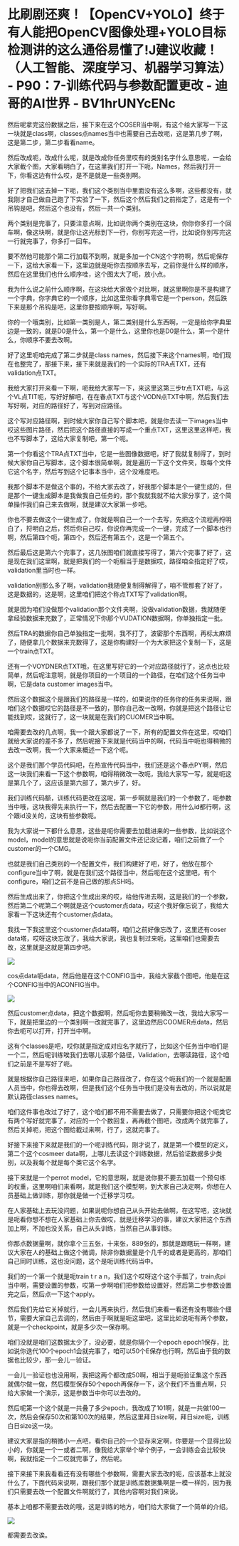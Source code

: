 # 比刷剧还爽！【OpenCV+YOLO】终于有人能把OpenCV图像处理+YOLO目标检测讲的这么通俗易懂了!J建议收藏！（人工智能、深度学习、机器学习算法） - P90：7-训练代码与参数配置更改 - 迪哥的AI世界 - BV1hrUNYcENc

然后呢拿完这份数据之后，接下来在这个COSER当中啊，有这个给大家写一下这一块就是class啊，classes点names当中也需要自己去改呃，这是第几步了啊，这是第二步，第二步看看name。

然后改成呃，改成什么呢，就是改成你任务里哎有的类别名字什么意思呢，一会给大家截个图，大家看明白了，在这里我们打开一下呃，Names，然后我打开一下，你看这边有什么哎，是不是就是一些类别啊。

好了把我们这去掉一下呃，我们这个类别当中里面没有这么多啊，这些都没有，就我刚才自己做自己跑了下实验了一下，然后这个然后我们之前指定了，这是有一个吊钩是吧，然后这个也没有，然后一共一个类别。

两个类别是完事了，只要注意点啊，比如说你两个类别在这块，你你你多打一个回车啊，像这块啊，就是你让这光标到下一行，你别写完这一行，比如说你别写完这一行就完事了，你多打一回车。

要不然他可能那个第二行加载不到啊，就是多加一个CN这个字符啊，然后呢保存一下，这给大家看一下，这里边就是呃你去按顺序去写，之前你是什么样的顺序，然后在这里我们也什么顺序哇，这个图太大了呃，放小点。

我为什么说之前什么顺序啊，在这块给大家做个对比啊，就这里啊你是不是构建了一个字典，你字典它的一个顺序，比如这里你看字典零它是一个person，然后跌下来是那个吊钩是吧，这里你要按顺序啊，写好啊。

你的一个哦类别，比如第一类别是人，第二类别是什么东西啊，一定是给你字典里边是一致的，就是D0是什么，第一个是什么，这里你也是D0是什么，第一个是什么，你顺序不要去改啊。

好了这里呃咱完成了第二步就是class names，然后接下来这个names啊，咱们现在也整完了，那接下来，接下来就是我们的一个实际的TRA点TXT，还有validation点TXT。

我给大家打开来看一下啊，呃我给大家写一下，来这里这第三步tr点TXT呃，与这个VL点TIT呃，写好好解吧，在在春点TXT与这个VODN点TXT中啊，然后我们去写好啊，对应的路径好了，写到对应路径。

这个写对应路径啊，到时候大家你自己写个脚本吧，就是你去读一下images当中哎这些图片路径，然后把这个路径直接的写成一个重点TXT，这里这里这样吧，我也不写脚本了，这给大家复制吧，第一个呃。

第一个你看这个TRA点TXT当中，它是一些图像数据吧，好了我就复制得了，到时候大家你自己写脚本，这个脚本很简单啊，就是遍历一下这个文件夹，取每个文件它这个名字，然后写到这个记事本当中，这个没难度吧。

我那个脚本不是做这个事的，不给大家去改了，好我那个脚本是个一键生成的，但是那个一键生成脚本是我做我自己任务的，那个我就我就不给大家分享了，这个简单操作我们自己来去做啊，就是建议大家第一步吧。

你也不要去做这个一键生成了，你就是啊自己一个一个去写，先把这个流程再捋明白了，捋明白之后，然后你自己哎，你说你再完成一个一键，完成了一个脚本也行啊，然后第四个呃，第四个，然后还有第五个，这是一个第五个。

然后最后这是第六个完事了，这几张图咱们就直接写得了，第六个完事了好了，这是现在我们这里啊，就是把我们的一个呃相当于是数据哎，路径咱全指定好了哎，validation里当时也一样。

validation别那么多了啊，validation我随便复制得解得了，咱不管那套了好了，这是数据的，这是啊，这里咱们把这个称点TXT写了validation啊。

就是因为咱们没做那个validation那个文件夹啊，没做validation数据，我就随便拿经验数据来充数了，正常情况下你那个VUDATION数据啊，你单独指定一批。

然后TRA的数据你自己单独指定一批啊，我不打了，波密那个东西啊，再标太麻烦了，随便拿几个数据来充数得了，这是你构建好一个为大家把这个复制一下，这是一个train点TXT。

还有一个VOYDNER点TXT哦，在这里写好它的一个对应路径就行了，这点也比较简单，然后呢注意啊，就是你项目的一个项目的一个路径，在咱们这个任务当中啊，它是data customer images当中。

然后这个数据这个是跟我们的路径是一样的，如果说你的任务你的任务来说啊，跟咱们这个数据哎它的路径是不一致的，那你自己改一改啊，你就是把这个路径让它能找到哎，这就行了，这一块就是在我们的CUOMER当中啊。

咱需要去改的几点啊，我一个跟大家都说了一下，所有的配置文件在这里，哎咱们就给大家说的差不多了，然后呢接下来就是代码当中的啊，代码当中呃也得稍微的去改一改啊，我一个大家来概述一下这个呃。

这个是我们那个学员代码吧，在热宣传代码当中，我们还是这个春点PY啊，然后这一块我们来看一下这个参数啊，咱得稍微改一改呃，我给大家写一写，就是呃这是第几个了，这应该是第六部了，第六步了，好。

我们训练代码额，训练代码更改在这呢，第一步啊就是我们的一个参数了，呃参数当中哦，这块我得先来执行一下，然后去配置一下它的参数，用什么id都行啊，这个跟id没关的，这块有些参数呃。

我为大家说一下都什么意思，这些是呃你需要去加载进来的一些参数，比如说这个model，model的意思就是说呃你当前配置文件还记没记着，咱们之前做了一个customer的一个CMG。

也就是我们自己类别的一个配置文件，我们构建好了吧，好了，他放在那个configure当中了啊，就是在我们这个路径当中，然后呃在这个这里吧，有个configure，咱们之前不是自己做的那点SH吗。

然后生成出来了，你把这个生成出来的哎，给他传进去啊，这是我们的一个参数，然后第二个呢第二个啊就是这个customer点data，哎这个我好像忘说了，我给大家看一下这块还有个customer点data。

我找一下我这里这个customer点data啊，咱们之前好像忘改了，这里还有coser data塔，哎呀这块忘改了，我给大家说，我也复制过来呃，这里咱们也需要去改，这里就是这就是第四步吧。



![](img/f9257ba02564bda7a8e1ab51541770f5_1.png)

cos点data呃data，然后他是在这个CONFIG当中，我给大家截个图吧，他是在这个CONFIG当中的ACONFIG当中。



![](img/f9257ba02564bda7a8e1ab51541770f5_3.png)

然后customer点data，把这个数据啊，然后呃你去要稍微改一改，我给大家写一下，就是把里边的一个类别啊一改就完事了，这里边然后COOMER点data，然后你去呃可以打开，打开当中啊。

这有个classes是吧，哎你就是指定成对应名字就行了，比如这个任务当中咱们是一个二，然后呢训练唉我们去哪儿读那个路径，Validation，去哪读路径，这个咱们之前是不是写好了呃。

就是根据你自己路径来吧，如果你自己路径改了，你在这个呃我们的一个就是配置人员当中，你也得去改啊，但是我们这个任务当中我们是没有去改的，所以说就是默认路径classes names。

咱们这件事也改过了好了，这个咱们都不用不需要去做了，只需要你把这个呃类它有两个写好就完事了，对应的一个个数回复，再再截个图吧，改成两个就完事了，然后关掉呃，把这个图给截过来啊，行了，这就完事了。

好接下来接下来就是我们的一个呃训练代码，刚才说了，就是第一个模型的定义，第二个这个cosmeer data啊，上哪儿去读这个训练数据，然后验证数据多少类别，以及我每个就是每个类它这个名字。

接下来就是一个perrot model，它的意思啊，就是说你要不要去加载一个预句练的权重，这里啊咱们来看啊，就是我们这个模型啊，到大家自己决定啊，你想在人员基础上做训练，那你就是做一个迁移学习哎。

在人家基础上去玩没问题，如果说呢你想自己从头开始去做啊，在这写吧，这块就是呃看你想不想在人家基础上你去做哎，就是迁移学习的事，建议大家把这个东西加上啊，不加也没关系，自己从头训练，当然自己从事训练。

你那点数据量啊，就你拿个三五张，十来张，889张的，那就是跟瞎玩一样啊，建议大家在人的基础上做这个微调，除非你数据量是个几千的或者是更高的，那咱们自己同时训练，这也没问题，这个是呃训练代码当中。

我们的一个第一个就是呃train t r a n，我们这个哎呀这个这个手瓢了，train点pi当中啊，需要设置的参数，哎第一步啊咱们把参数给设置好，然后第二步参数设置完之后，然后点一下这个apply。

然后我们先给它关掉就行，一会儿再来执行，然后我们来看一看还有没有哪些个细节，需要大家自己去调的，然后由于啊就是呃这里吧，这里比如说呃有两个参数，就是一个checkpoint，就是多少次一保存啊。

咱们没就是咱们这数据太少了，没必要，就是你隔个一个epoch epoch1保存，比如说你迭代100个epoch1会就完事了，咱可以50个E保存也行啊，然后由于我的数据也比较少，那一会儿一验证。

一会儿一验证也也没用啊，我把这两个都改成50啊，相当于是呃验证集这个东西就偶尔做一做，然后模型保存50个epoch再保存一下，这个我们不当重点啊，只给大家做一个演示，这是参数当中你可以去改的。

然后呢第一个这个就是一共叠了多少epoch，我改成了101啊，就是一共做100一次，然后会保存50次和第100次的结果，然后这里拜日size啊，拜日size呃，训练白日size这一块。

建议大家是指的稍微小一点吧，看你自己的一个显存来定啊，你要是一个显得比较小的，你就是一个一或者二啊，像我给大家举个举个例子，一会训练会会比较快啊，我就指定一个二哎就完事了，然后呢。

接下来接下来我看看还有没有哪些个参数啊，需要大家去改的呃，应该基本上就没什么了，下面代码来说啊，跟我们那个就是训练库数据集啊是一模一样的，因为我们只需要去改一个配置文件啊就行了，其他内容啊对我们来说。

基本上咱都不需要去改的哦，这是训练的地方，咱们给大家做了一个简单的介绍。

![](img/f9257ba02564bda7a8e1ab51541770f5_5.png)

都需要去改诶。